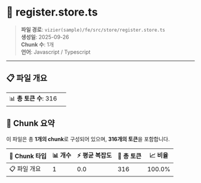 # 📄 register.store.ts

> **파일 경로**: `vizier(sample)/fe/src/store/register.store.ts`  
> **생성일**: 2025-09-26  
> **Chunk 수**: 1개  
> **언어**: Javascript / Typescript
---


## 📋 파일 개요

| | |
|--|--|
| 📊 **총 토큰 수**: 316 |  |






## 🧩 Chunk 요약

이 파일은 총 **1개의 chunk**로 구성되어 있으며, **316개의 토큰**을 포함합니다.

| 🧩 Chunk 타입 | 📊 개수 | ⚡ 평균 복잡도 | 📝 총 토큰 | 📈 비율 |
|---------------|--------|-------------|----------|--------|
| 📋 파일 개요 | 1 | 0.0 | 316 | 100.0% |

